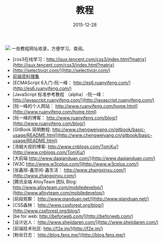 ﻿---
layout : post
title : "教程"
category : 编程
duoshuo: true
date : 2015-12-28
tags : 教程
---
![](/img/jiaocheng.jpg)
一些教程网址收录，方便学习、查阅。

<!-- more -->




- [css3在线学习：http://isux.tencent.com/css3/index.html?matrix](http://isux.tencent.com/css3/index.html?matrix)
- [http://selectivizr.com/](http://selectivizr.com/)
- [前端资料搜集](http://get-set.cn/front-end-chart/)
- [ECMAScript 6入门-阮一峰：			http://es6.ruanyifeng.com/](http://es6.ruanyifeng.com/)
- [JavaScript 标准参考教程			      （alpha）-阮一峰：http://javascript.ruanyifeng.com/](http://javascript.ruanyifeng.com/)
- [阮一峰的个人网站：					http://www.ruanyifeng.com/home.html](http://www.ruanyifeng.com/home.html)
- [阮一峰的博客：						http://www.ruanyifeng.com/blog/](http://www.ruanyifeng.com/blog/)
- [GitBook 简明教程:					http://www.chengweiyang.cn/gitbook/basic-usage/README.html](http://www.chengweiyang.cn/gitbook/basic-usage/README.html)
- [汤姆大叔的博客:						http://www.cnblogs.com/TomXu/](http://www.cnblogs.com/TomXu/)
- [大前端								http://www.daqianduan.com/](http://www.daqianduan.com/)
- [W3C									http://www.w3cplus.com/](http://www.w3cplus.com/)
- [张鑫旭-鑫空间-鑫生活：				http://www.zhangxinxu.com/](http://www.zhangxinxu.com/)
- [腾讯全端 AlloyTeam 团队 Blog:		http://www.alloyteam.com/mobiledevelop/](http://www.alloyteam.com/mobiledevelop/)
- [前段观察：							http://www.qianduan.net/](http://www.qianduan.net/)
- [CSS森林：							http://www.cssforest.org/blog/](http://www.cssforest.org/blog/)
- [be for web:						http://beforweb.com/](http://beforweb.com/)
- [设计达人：							http://www.shejidaren.com/](http://www.shejidaren.com/)
- [前端技术社区:						http://f2e.im/](http://f2e.im/)
- [粉丝日志：							http://blog.fens.me/](http://blog.fens.me/)				
